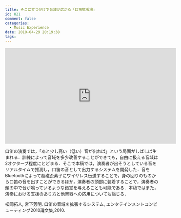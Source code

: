 ```yaml
---
title: そこに立つだけで音域が広がる「口笛拡張場」
id: 821
comment: false
categories:
  - Music Experience
date: 2010-04-29 20:19:38
tags:
---
```



<iframe width="560" height="315" src="https://www.youtube.com/embed/j4MmC5fq3HM" frameborder="0" allowfullscreen></iframe>



口笛の演奏では，「あと少し高い（低い）音が出れば」という局面がしばしば生まれる．訓練によって音域を多少改善することができても，自由に扱える音域は2オクターブ程度にとどまる．そこで本稿では，演奏者が出そうとしている音をリアルタイムで推測し，口笛の音として出力するシステムを開発した．音をBluetoothによって超磁歪素子にワイヤレス伝送することで，身の回りのものから口笛の音を出すことができるほか，演奏者の頭部に装着することで，演奏者の頭の中で音が鳴っているような錯覚を与えることも可能である．本稿ではまた，演奏における支援のあり方と他楽器への応用についても論じる．

松岡拓人, 宮下芳明. 口笛の音域を拡張するシステム, エンタテインメントコンピューティング2010論文集,2010.
